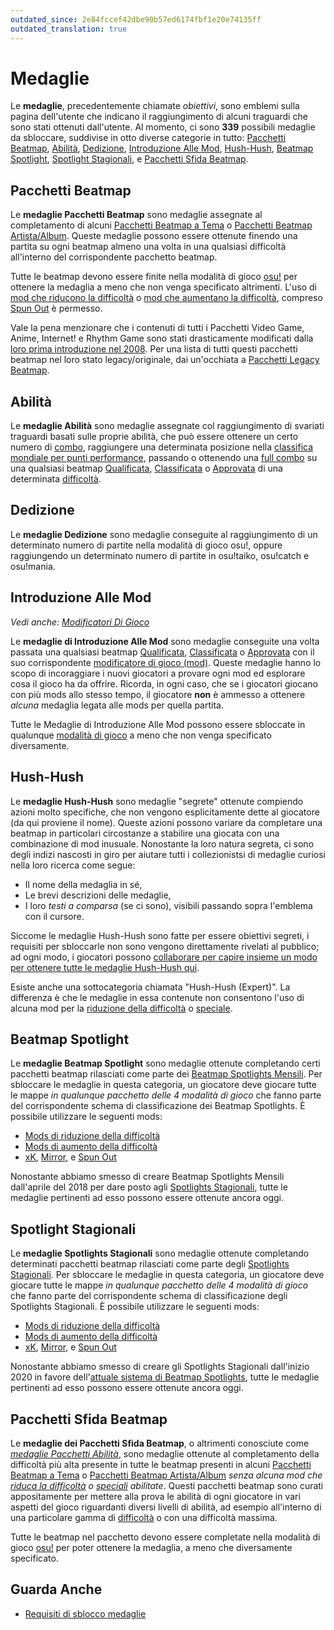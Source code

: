 ```yaml
---
outdated_since: 2e84fccef42dbe90b57ed6174fbf1e20e74135ff
outdated_translation: true
---
```


# Medaglie

Le **medaglie**, precedentemente chiamate *obiettivi*, sono emblemi sulla pagina dell'utente che indicano il raggiungimento di alcuni traguardi che sono stati ottenuti dall'utente. Al momento, ci sono **339** possibili medaglie da sbloccare, suddivise in otto diverse categorie in tutto: [Pacchetti Beatmap](#pacchetti-beatmap), [Abilità](#abilità), [Dedizione](#dedizione), [Introduzione Alle Mod](#introduzione-alle-mod), [Hush-Hush](#hush-hush), [Beatmap Spotlight](#beatmap-spotlight), [Spotlight Stagionali](#spotlight-stagionali), e [Pacchetti Sfida Beatmap](#pacchetti-sfida-beatmap).

## Pacchetti Beatmap

Le **medaglie Pacchetti Beatmap** sono medaglie assegnate al completamento di alcuni [Pacchetti Beatmap a Tema](https://osu.ppy.sh/beatmaps/packs?type=theme) o [Pacchetti Beatmap Artista/Album](https://osu.ppy.sh/beatmaps/packs?type=artist). Queste medaglie possono essere ottenute finendo una partita su ogni beatmap almeno una volta in una qualsiasi difficoltà all'interno del corrispondente pacchetto beatmap.

Tutte le beatmap devono essere finite nella modalità di gioco [osu!](/wiki/Game_mode/osu!) per ottenere la medaglia a meno che non venga specificato altrimenti. L'uso di [mod che riducono la difficoltà](/wiki/Gameplay/Game_modifier#difficulty-reduction) o [mod che aumentano la difficoltà](/wiki/Gameplay/Game_modifier#difficulty-increase), compreso [Spun Out](/wiki/Gameplay/Game_modifier/Spun_Out) è permesso.

Vale la pena menzionare che i contenuti di tutti i Pacchetti Video Game, Anime, Internet! e Rhythm Game sono stati drasticamente modificati dalla [loro prima introduzione nel 2008](https://osu.ppy.sh/community/forums/topics/1853). Per una lista di tutti questi pacchetti beatmap nel loro stato legacy/originale, dai un'occhiata a [Pacchetti Legacy Beatmap](/wiki/Medals/Legacy_beatmap_packs).

## Abilità

Le **medaglie Abilità** sono medaglie assegnate col raggiungimento di svariati traguardi basati sulle proprie abilità, che può essere ottenere un certo numero di [combo](/wiki/Beatmapping/Combo), raggiungere una determinata posizione nella [classifica mondiale per punti performance](https://osu.ppy.sh/rankings/osu/performance), passando o ottenendo una [full combo](/wiki/Gameplay/Full_combo) su una qualsiasi beatmap [Qualificata](/wiki/Beatmap/Category#qualified), [Classificata](/wiki/Beatmap/Category#ranked) o [Approvata](/wiki/Beatmap/Category#approved) di una determinata [difficoltà](/wiki/Beatmap/Star_rating).

## Dedizione

Le **medaglie Dedizione** sono medaglie conseguite al raggiungimento di un determinato numero di partite nella modalità di gioco osu!, oppure raggiungendo un determinato numero di partite in osu!taiko, osu!catch e osu!mania.

## Introduzione Alle Mod

*Vedi anche: [Modificatori Di Gioco](/wiki/Gameplay/Game_modifier)*

Le **medaglie di Introduzione Alle Mod** sono medaglie conseguite una volta passata una qualsiasi beatmap [Qualificata](/wiki/Beatmap/Category#qualified), [Classificata](/wiki/Beatmap/Category#ranked) o [Approvata](/wiki/Beatmap/Category#approved) con il suo corrispondente [modificatore di gioco (mod)](/wiki/Gameplay/Game_modifier). Queste medaglie hanno lo scopo di incoraggiare i nuovi giocatori a provare ogni mod ed esplorare cosa il gioco ha da offrire. Ricorda, in ogni caso, che se i giocatori giocano con più mods allo stesso tempo, il giocatore **non** è ammesso a ottenere *alcuna* medaglia legata alle mods per quella partita.

Tutte le Medaglie di Introduzione Alle Mod possono essere sbloccate in qualunque [modalità di gioco](/wiki/Game_mode) a meno che non venga specificato diversamente.

## Hush-Hush

Le **medaglie Hush-Hush** sono medaglie "segrete" ottenute compiendo azioni molto specifiche, che non vengono esplicitamente dette al giocatore (da qui proviene il nome). Queste azioni possono variare da completare una beatmap in particolari circostanze a stabilire una giocata con una combinazione di mod inusuale. Nonostante la loro natura segreta, ci sono degli indizi nascosti in giro per aiutare tutti i collezionistsi di medaglie curiosi nella loro ricerca come segue:

- Il nome della medaglia in sé,
- Le brevi descrizioni delle medaglie,
- I loro *testi a comparsa*<!-- https://twitter.com/ephemeralis/status/1068054191602638850 --> (se ci sono), visibili passando sopra l'emblema con il cursore.

Siccome le medaglie Hush-Hush sono fatte per essere obiettivi segreti, i requisiti per sbloccarle non sono vengono direttamente rivelati al pubblico; ad ogni modo, i giocatori possono [collaborare per capire insieme un modo per ottenere tutte le medaglie Hush-Hush qui](https://osu.ppy.sh/home/news/2016-08-17-new-hush-hush-medals).

Esiste anche una sottocategoria chiamata "Hush-Hush (Expert)". La differenza è che le medaglie in essa contenute non consentono l'uso di alcuna mod per la [riduzione della difficoltà](/wiki/Gameplay/Game_modifier#difficulty-reduction) o [speciale](/wiki/Gameplay/Game_modifier#special).

## Beatmap Spotlight

Le **medaglie Beatmap Spotlight** sono medaglie ottenute completando certi pacchetti beatmap rilasciati come parte dei  [Beatmap Spotlights Mensili](https://osu.ppy.sh/home/news/2017-03-18-introducing-to-you-spotlights). Per sbloccare le medaglie in questa categoria, un giocatore deve giocare tutte le mappe *in qualunque pacchetto delle 4 modalità di gioco* che fanno parte del corrispondente schema di classificazione dei Beatmap Spotlights. È possibile utilizzare le seguenti mods:

- [Mods di riduzione della difficoltà](/wiki/Gameplay/Game_modifier#difficulty-reduction)
- [Mods di aumento della difficoltà](/wiki/Gameplay/Game_modifier#difficulty-increase)
- [xK](/wiki/Gameplay/Game_modifier/xK), [Mirror](/wiki/Gameplay/Game_modifier/Mirror), e [Spun Out](/wiki/Gameplay/Game_modifier/Spun_Out)

Nonostante abbiamo smesso di creare Beatmap Spotlights Mensili dall'aprile del 2018 per dare posto agli [Spotlights Stagionali](https://osu.ppy.sh/home/news/2018-11-01-beatmap-spotlights-summer-2018), tutte le medaglie pertinenti ad esso possono essere ottenute ancora oggi.

## Spotlight Stagionali

Le **medaglie Spotlights Stagionali** sono medaglie ottenute completando determinati pacchetti beatmap rilasciati come parte degli [Spotlights Stagionali](https://osu.ppy.sh/home/news/2018-11-01-beatmap-spotlights-summer-2018). Per sbloccare le medaglie in questa categoria, un giocatore deve giocare tutte le mappe *in qualunque pacchetto delle 4 modalità di gioco* che fanno parte del corrispondente schema di classificazione degli Spotlights Stagionali. È possibile utilizzare le seguenti mods:

- [Mods di riduzione della difficoltà](/wiki/Gameplay/Game_modifier#difficulty-reduction)
- [Mods di aumento della difficoltà](/wiki/Gameplay/Game_modifier#difficulty-increase)
- [xK](/wiki/Gameplay/Game_modifier/xK), [Mirror](/wiki/Gameplay/Game_modifier/Mirror), e [Spun Out](/wiki/Gameplay/Game_modifier/Spun_Out)

Nonostante abbiamo smesso di creare gli Spotlights Stagionali dall'inizio 2020 in favore dell'[attuale sistema di Beatmap Spotlights](/wiki/Beatmap_Spotlights), tutte le medaglie pertinenti ad esso possono essere ottenute ancora oggi.

## Pacchetti Sfida Beatmap

Le **medaglie dei Pacchetti Sfida Beatmap**, o altrimenti conosciute come [*medaglie Pacchetti Abilità*](https://osu.ppy.sh/home/news/2020-11-20-featured-artist-beatmap-updates-from-the-mappers-guild#skill-packs), sono medaglie ottenute al completamento della difficoltà più alta presente in tutte le beatmap presenti in alcuni [Pacchetti Beatmap a Tema](https://osu.ppy.sh/beatmaps/packs?type=theme) o [Pacchetti Beatmap Artista/Album](https://osu.ppy.sh/beatmaps/packs?type=artist) *senza alcuna mod che [riduca la difficoltà](/wiki/Gameplay/Game_modifier#difficulty-reduction) o [speciali](/wiki/Gameplay/Game_modifier#special) abilitate*. Questi pacchetti beatmap sono curati appositamente per mettere alla prova le abilità di ogni giocatore in vari aspetti del gioco riguardanti diversi livelli di abilità, ad esempio all'interno di una particolare gamma di [difficoltà](/wiki/Beatmap/Star_rating) o con una difficoltà massima.

Tutte le beatmap nel pacchetto devono essere completate nella modalità di gioco [osu!](/wiki/Game_mode/osu!) per poter ottenere la medaglia, a meno che diversamente specificato.

## Guarda Anche

- [Requisiti di sblocco medaglie](Unlock_requirements)

